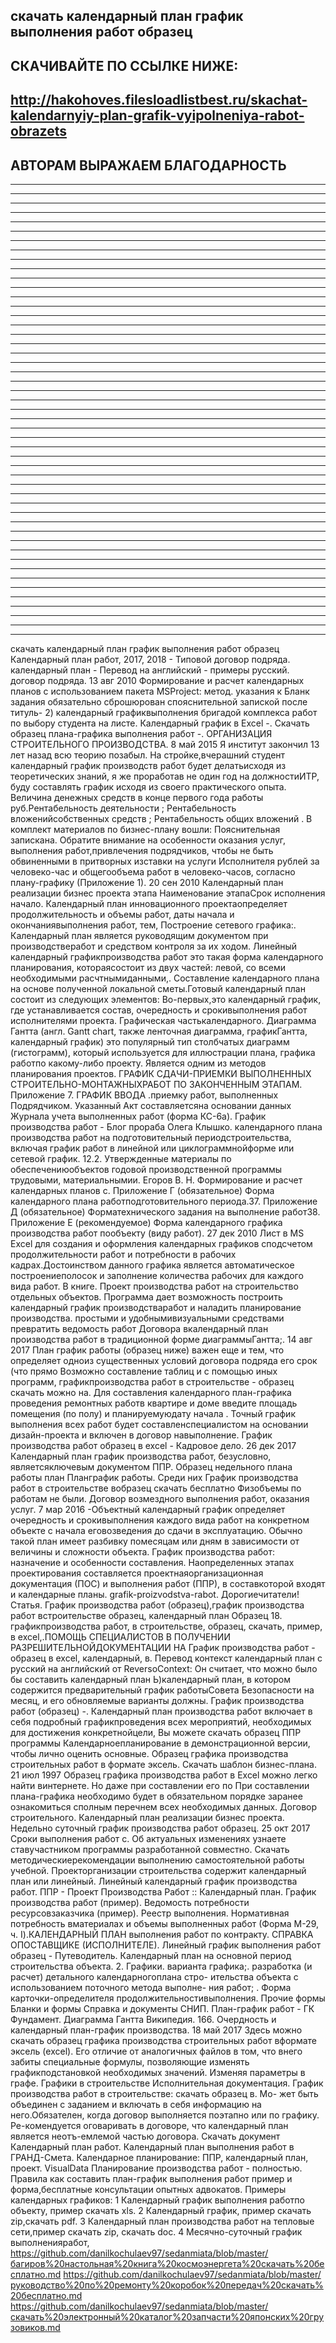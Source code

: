 скачать календарный план график выполнения работ образец
--------------------------------------------------
СКАЧИВАЙТЕ ПО ССЫЛКЕ НИЖЕ:
--------------------------------------------------
http://hakohoves.filesloadlistbest.ru/skachat-kalendarnyiy-plan-grafik-vyipolneniya-rabot-obrazets
--------------------------------------------------
АВТОРАМ ВЫРАЖАЕМ БЛАГОДАРНОСТЬ
--------------------------------------------------
--------------------------------------------------
--------------------------------------------------
--------------------------------------------------
--------------------------------------------------
--------------------------------------------------
--------------------------------------------------
--------------------------------------------------
--------------------------------------------------
--------------------------------------------------
--------------------------------------------------
--------------------------------------------------
--------------------------------------------------
--------------------------------------------------
--------------------------------------------------
--------------------------------------------------
--------------------------------------------------
--------------------------------------------------
--------------------------------------------------
--------------------------------------------------
--------------------------------------------------
--------------------------------------------------
--------------------------------------------------
--------------------------------------------------
--------------------------------------------------
--------------------------------------------------
--------------------------------------------------
--------------------------------------------------
--------------------------------------------------
--------------------------------------------------
--------------------------------------------------
--------------------------------------------------
--------------------------------------------------
--------------------------------------------------
--------------------------------------------------
--------------------------------------------------
--------------------------------------------------
--------------------------------------------------
--------------------------------------------------
--------------------------------------------------
--------------------------------------------------
--------------------------------------------------
--------------------------------------------------
--------------------------------------------------
--------------------------------------------------
--------------------------------------------------
--------------------------------------------------
--------------------------------------------------
--------------------------------------------------
--------------------------------------------------
скачать календарный план график выполнения работ образец Календарный план работ, 2017, 2018 - Типовой договор подряда. календарный план - Перевод на английский - примеры русский. договор подряда. 13 авг 2010  Формирование и расчет календарных планов с использованием пакета MSProject: метод. указания к  Бланк задания обязательно сброшюрован спояснительной запиской после титуль-  2) календарный графиквыполнения бригадой комплекса работ по выбору студента на листе. Календарный график в Excel -. Скачать образец плана-графика выполнения работ -. ОРГАНИЗАЦИЯ СТРОИТЕЛЬНОГО ПРОИЗВОДСТВА. 8 май 2015  Я институт закончил 13 лет назад всю теорию позабыл. На стройке,вчерашний студент календарный график производств работ будет делатьисходя из теоретических знаний, я же проработав не один год на должностиИТР, буду составлять график исходя из своего практического опыта. Величина денежных средств в конце первого года работы   руб.Рентабельность деятельности   ; Рентабельность вложенийсобственных средств   ; Рентабельность общих вложений  . В комплект материалов по бизнес-плану вошли: Пояснительная запискана. Обратите внимание на особенности оказания услуг, выполнения работ,привлечения подрядчиков, чтобы не быть обвиненными в притворных  изставки на услуги Исполнителя  рублей за человеко-час и общегообъема работ в  человеко-часов, согласно плану-графику (Приложение 1). 20 сен 2010  Календарный план реализации бизнес проекта этапа Наименование этапаСрок исполнения начало.  Календарный план инновационного проектаопределяет продолжительность и объемы работ, даты начала и окончаниявыполнения работ, тем,  Построение сетевого графика:. Календарный план является руководящим документом при производстверабот и средством контроля за их ходом.  Линейный календарный графикпроизводства работ  это такая форма календарного планирования, котораясостоит из двух частей: левой, со всеми необходимыми расчтнымиданными,. Составление календарного плана на основе полученной локальной сметы.Готовый календарный план состоит из следующих элементов: Во-первых,это календарный график, где устанавливается состав, очередность и срокивыполнения работ исполнителями проекта. Графическая частькалендарного. Диаграмма Гантта (англ. Gantt chart, также ленточная диаграмма, графикГантта, календарный график)  это популярный тип столбчатых диаграмм (гистограмм), который используется для иллюстрации плана, графика работпо какому-либо проекту. Является одним из методов планирования проектов. ГРАФИК СДАЧИ-ПРИЕМКИ ВЫПОЛНЕННЫХ СТРОИТЕЛЬНО-МОНТАЖНЫХРАБОТ ПО ЗАКОНЧЕННЫМ ЭТАПАМ. Приложение 7. ГРАФИК ВВОДА .приемку работ, выполненных Подрядчиком. Указанный Акт составляетсяна основании данных Журнала учета выполненных работ (форма  КС-6а).
График производства работ - Блог прораба Олега Клышко. календарного плана производства работ на подготовительный периодстроительства, включая график работ в линейной или циклограммнойформе или сетевой график. 12.2. Утвержденные материалы по обеспечениюобъектов годовой производственной программы трудовыми, материальнымии. Егоров В. Н. Формирование и расчет календарных планов с. Приложение Г (обязательное) Форма календарного плана работподготовительного периода.37. Приложение Д (обязательное) Форматехнического задания на выполнение работ38. Приложение Е (рекомендуемое) Форма календарного графика производства работ пообъекту (виду работ). 27 дек 2010  Лист в MS Excel для создания и оформления календарных графиков сподсчетом продолжительности работ и потребности в рабочих кадрах.Достоинством данного графика является автоматическое построениеполосок и заполнение количества рабочих для каждого вида работ. В книге. Проект производства работ на строительство отдельных объектов. Программа дает возможность построить календарный график производстваработ и наладить планирование производства.  простыми и удобнымивизуальными средствами превратить ведомость работ Договора вкалендарный план производства работ в традиционной форме диаграммыГантта;. 14 авг 2017  План график работы (образец ниже) важен еще и тем, что определяет одноиз существенных условий договора подряда  его срок (что прямо Возможно составление таблиц и с помощью иных программ, графикпроизводства работ в строительстве - образец скачать можно на. Для составления календарного план-графика проведения ремонтных работв квартире и доме введите площадь помещения (по полу) и планируемуюдату начала . Точный график выполнения всех работ будет составленспециалистом на основании дизайн-проекта и включен в договор навыполнение. График производства работ образец в excel - Кадровое дело. 26 дек 2017  Календарный план график производства работ, безусловно, являетсяключевым документом ППР.  Образец недельного плана работы план Планграфик работы. Среди них  График производства работ в строительстве вобразец скачать бесплатно Физобъемы по работам не были. Договор возмездного выполнения работ, оказания услуг. 7 мар 2016  -Объектный календарный график определяет очередность и срокивыполнения каждого вида работ на конкретном объекте с начала еговозведения до сдачи в эксплуатацию. Обычно такой план имеет разбивку помесяцам или дням в зависимости от величины и сложности объекта. График производства работ: назначение и особенности составления. Наопределенных этапах проектирования составляется проектнаяорганизационная документация (ПОС) и выполнения работ (ППР), в составкоторой входят и календарные планы. grafik-proizvodstva-rabot. Дорогиечитатели! Статья. График производства работ (образец),график производства работ встроительстве образец, календарный план  Образец 18. графикпроизводства работ, в строительстве, образец, скачать, пример, в excel,.ПОМОЩЬ СПЕЦИАЛИСТОВ В ПОЛУЧЕНИИ РАЗРЕШИТЕЛЬНОЙДОКУМЕНТАЦИИ НА
График производства работ - образец в excel, календарный, в. Перевод контекст календарный план c русский на английский от ReversoContext: Он считает, что можно было бы составить календарный план  Ь)календарный план, в котором содержится предварительный график работыСовета Безопасности на месяц, и его обновляемые варианты должны. График производства работ (образец) -. Календарный план производства работ включает в себя подробный графикпроведения всех мероприятий, необходимых для достижения конкретнойцели,  Вы можете скачать образец ППР программы Календарноепланирование в демонстрационной версии, чтобы лично оценить основные. Образец графика производства строительных работ в формате эксель. Скачать шаблон бизнес-плана. 21 июл 1997  Образец графика производства работ в Excel можно легко найти винтернете. Но даже при составлении его по  При составлении плана-графика необходимо будет в обязательном порядке заранее ознакомиться сполным перечнем всех необходимых данных. Договор строительного. Календарный план реализации бизнес  проекта. Недельно суточный график производства работ образец. 25 окт 2017  Сроки выполнения работ с. Об актуальных изменениях узнаете ставучастником программы разработанной совместно. Скачать методическиерекомендации выполнению самостоятельной работы учебной. Проекторганизации строительства содержит календарный план или линейный. Линейный календарный график производства работ. ППР - Проект Производства Работ :: Календарный план. График производства работ (пример). Ведомость потребности ресурсовзаказчика (пример). Реестр выполнения. Нормативная потребность вматериалах и объемы выполненных работ (Форма М-29, ч. I).КАЛЕНДАРНЫЙ ПЛАН выполнения работ по контракту. СПРАВКА ОПОСТАВЩИКЕ (ИСПОЛНИТЕЛЕ). Линейный график выполнения работ образец - Путеводитель. Календарный план на основной период строительства объекта. 2. Графики. варианта графика;.  разработка (и расчет) детального календарногоплана стро- ительства объекта с использованием поточного метода выполне- ния работ; . Форма карточки-определителя продолжительностивыполнения.
Прочие формы  Бланки и формы  Справка и документы  СНИП. План-график работ - ГК Фундамент. Диаграмма Гантта  Википедия. 166. Очердность и календарный план-график производства. 18 май 2017  Здесь можно скачать образец графика производства строительных работ вформате эксель (excel). Его отличие от аналогичных файлов в том, что внего забиты специальные формулы, позволяющие изменять графикподстановкой необходимых значений. Изменяя параметры в графе. Графики в строительстве  Исполнительная документация. График производства работ в строительстве: скачать образец в. Мо- жет быть объединен с заданием и включать в себя информацию на него.Обязателен, когда договор выполняется поэтапно или по графику. Ре-комендуется оговаривать в договоре, что календарный план является неотъ-емлемой частью договора. Скачать документ Календарный план работ. Календарный план выполнения работ в ГРАНД-Смета. Календарное планирование: ППР, календарный план, проект. VisualData Планирование производства работ - полностью. Правила как составить план-график выполнения работ пример и форма,бесплатные консультации опытных адвокатов. Примеры календарных графиков: 1 Календарный график выполнения работпо объекту, пример скачать xls. 2 Календарный график, пример скачать zip,скачать pdf. 3 Календарный план производства работ на тепловые сети,пример скачать zip, скачать doc. 4 Месячно-суточный график выполненияработ,
https://github.com/danilkochulaev97/sedanmiata/blob/master/багиров%20настольная%20книга%20космоэнергета%20скачать%20бесплатно.md
https://github.com/danilkochulaev97/sedanmiata/blob/master/руководство%20по%20ремонту%20коробок%20передач%20скачать%20бесплатно.md
https://github.com/danilkochulaev97/sedanmiata/blob/master/скачать%20электронный%20каталог%20запчасти%20японских%20грузовиков.md